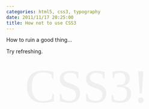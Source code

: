 ```yaml
---
categories: html5, css3, typography
date: 2011/11/17 20:25:00
title: How not to use CSS3
---
```


How to ruin a good thing...


Try refreshing.

<style type="text/css"> 
 
.css3_demo {
    font-family: FreeSansBold;
    text-align: center;
    color: #efefef;
    position: relative;
    top: 0;
    left: 50px;
    font-size: 9em;
    padding: 0;
}
 
@font-face { font-family: "FreeSansBold"; src: url("FreeSansBold.ttf"); }
 
</style> 
 
<script type="text/javascript" src="http://ajax.googleapis.com/ajax/libs/jquery/1.3.2/jquery.min.js"></script> 
 
<script type="text/javascript"> 
   
// Random factors to determine x/y offsets for text shadows and amount of blur
var x_factor    = Math.floor( Math.random() * 20 ) - 10;
var y_factor    = Math.floor( Math.random() * 20 ) - 10;
var blur_factor = Math.floor( Math.random() * 10 ) + 1;
 
// Pretty colors
var the_colors = 
                [
                '#7f9f7f',
                '#dca3a3',
                '#80d4aa',
                '#f8f893',
                '#ffcfaf',
                '#e89393',
                '#9ece9e',
                '#c0bed1',
                '#6c6c9c',
                '#71d3b4',
                '#a0afa0',
                '#efefef'
                ];
 
function make_it() { // MAKE IT SHINE
    // Build a string containing a comma-delimited list of the each shadow we want to apply
    // sprintf would be nice here.
    var shadows = "";
    for( var color_index in the_colors ) {
        shadows += 
            color_index * x_factor + "px " + 
            color_index * y_factor + "px " + 
            color_index * blur_factor + "px " + 
            the_colors[ color_index ];
 
        // Add a comma unless we're at the end of the color set
        if( color_index != the_colors.length - 1 )
            shadows += ',';
    }
    $('.css3_demo').css( 'textShadow', shadows ); // apply the new style
    the_colors.push( the_colors.shift() ); // move first color to the end of the list
    //console.log( shadows );
    setTimeout( 'make_it()', 50 ); // make the function async (kinda... effectively...) with setTimeout()
}
 
function move_it() { // MAKE IT MOVE
    /* uncomment this to make it move up and down...
    $('.css3_demo').animate( {top:'+=200'},2000, "linear" )
           .animate( {top:'-=200'},2000, "linear", move_it );
    */
}
 
$(document).ready( function() {
    make_it();
    move_it();
});
</script> 
 
 
<span class="css3_demo">CSS3!</span> 
